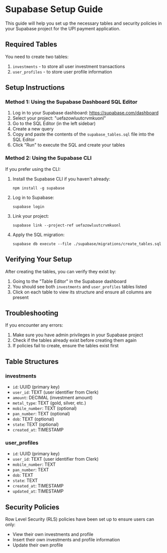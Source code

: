 # Supabase Setup Guide

This guide will help you set up the necessary tables and security policies in your Supabase project for the UPI payment application.

## Required Tables

You need to create two tables:
1. `investments` - to store all user investment transactions
2. `user_profiles` - to store user profile information

## Setup Instructions

### Method 1: Using the Supabase Dashboard SQL Editor

1. Log in to your Supabase dashboard: https://supabase.com/dashboard
2. Select your project: "uefazowluutcrvmkuonl"
3. Go to the SQL Editor (in the left sidebar)
4. Create a new query
5. Copy and paste the contents of the `supabase_tables.sql` file into the SQL Editor
6. Click "Run" to execute the SQL and create your tables

### Method 2: Using the Supabase CLI

If you prefer using the CLI:

1. Install the Supabase CLI if you haven't already:
   ```
   npm install -g supabase
   ```

2. Log in to Supabase:
   ```
   supabase login
   ```

3. Link your project:
   ```
   supabase link --project-ref uefazowluutcrvmkuonl
   ```

4. Apply the SQL migration:
   ```
   supabase db execute --file ./supabase/migrations/create_tables.sql
   ```

## Verifying Your Setup

After creating the tables, you can verify they exist by:

1. Going to the "Table Editor" in the Supabase dashboard
2. You should see both `investments` and `user_profiles` tables listed
3. Click on each table to view its structure and ensure all columns are present

## Troubleshooting

If you encounter any errors:

1. Make sure you have admin privileges in your Supabase project
2. Check if the tables already exist before creating them again
3. If policies fail to create, ensure the tables exist first

## Table Structures

### investments
- `id`: UUID (primary key)
- `user_id`: TEXT (user identifier from Clerk)
- `amount`: DECIMAL (investment amount)
- `metal_type`: TEXT (gold, silver, etc.)
- `mobile_number`: TEXT (optional)
- `pan_number`: TEXT (optional)
- `dob`: TEXT (optional)
- `state`: TEXT (optional)
- `created_at`: TIMESTAMP

### user_profiles
- `id`: UUID (primary key)
- `user_id`: TEXT (user identifier from Clerk)
- `mobile_number`: TEXT
- `pan_number`: TEXT
- `dob`: TEXT
- `state`: TEXT
- `created_at`: TIMESTAMP
- `updated_at`: TIMESTAMP

## Security Policies

Row Level Security (RLS) policies have been set up to ensure users can only:
- View their own investments and profile
- Insert their own investments and profile information
- Update their own profile 